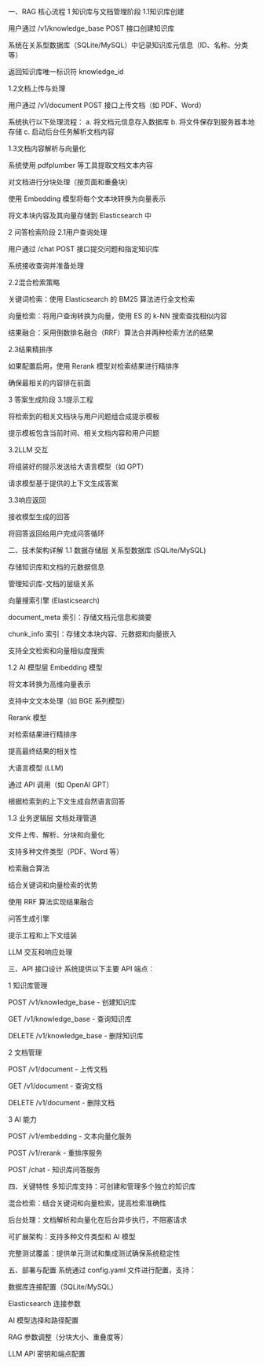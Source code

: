 一、RAG 核心流程
1 知识库与文档管理阶段
1.1知识库创建

用户通过 /v1/knowledge_base POST 接口创建知识库

系统在关系型数据库（SQLite/MySQL）中记录知识库元信息（ID、名称、分类等）

返回知识库唯一标识符 knowledge_id

1.2文档上传与处理

用户通过 /v1/document POST 接口上传文档（如 PDF、Word）

系统执行以下处理流程：
a. 将文档元信息存入数据库
b. 将文件保存到服务器本地存储
c. 启动后台任务解析文档内容

1.3文档内容解析与向量化

系统使用 pdfplumber 等工具提取文档文本内容

对文档进行分块处理（按页面和重叠块）

使用 Embedding 模型将每个文本块转换为向量表示

将文本块内容及其向量存储到 Elasticsearch 中

2 问答检索阶段
2.1用户查询处理

用户通过 /chat POST 接口提交问题和指定知识库

系统接收查询并准备处理

2.2混合检索策略

关键词检索：使用 Elasticsearch 的 BM25 算法进行全文检索

向量检索：将用户查询转换为向量，使用 ES 的 k-NN 搜索查找相似内容

结果融合：采用倒数排名融合（RRF）算法合并两种检索方法的结果

2.3结果精排序

如果配置启用，使用 Rerank 模型对检索结果进行精排序

确保最相关的内容排在前面

3 答案生成阶段
3.1提示工程

将检索到的相关文档块与用户问题组合成提示模板

提示模板包含当前时间、相关文档内容和用户问题

3.2LLM 交互

将组装好的提示发送给大语言模型（如 GPT）

请求模型基于提供的上下文生成答案

3.3响应返回

接收模型生成的回答

将回答返回给用户完成问答循环

二、技术架构详解
1.1 数据存储层
关系型数据库 (SQLite/MySQL)

存储知识库和文档的元数据信息

管理知识库-文档的层级关系

向量搜索引擎 (Elasticsearch)

document_meta 索引：存储文档元信息和摘要

chunk_info 索引：存储文本块内容、元数据和向量嵌入

支持全文检索和向量相似度搜索

1.2 AI 模型层
Embedding 模型

将文本转换为高维向量表示

支持中文文本处理（如 BGE 系列模型）

Rerank 模型

对检索结果进行精排序

提高最终结果的相关性

大语言模型 (LLM)

通过 API 调用（如 OpenAI GPT）

根据检索到的上下文生成自然语言回答

1.3 业务逻辑层
文档处理管道

文件上传、解析、分块和向量化

支持多种文件类型（PDF、Word 等）

检索融合算法

结合关键词和向量检索的优势

使用 RRF 算法实现结果融合

问答生成引擎

提示工程和上下文组装

LLM 交互和响应处理

三、API 接口设计
系统提供以下主要 API 端点：

1 知识库管理

POST /v1/knowledge_base - 创建知识库

GET /v1/knowledge_base - 查询知识库

DELETE /v1/knowledge_base - 删除知识库

2 文档管理

POST /v1/document - 上传文档

GET /v1/document - 查询文档

DELETE /v1/document - 删除文档

3 AI 能力

POST /v1/embedding - 文本向量化服务

POST /v1/rerank - 重排序服务

POST /chat - 知识库问答服务

四、关键特性
多知识库支持：可创建和管理多个独立的知识库

混合检索：结合关键词和向量检索，提高检索准确性

后台处理：文档解析和向量化在后台异步执行，不阻塞请求

可扩展架构：支持多种文件类型和 AI 模型

完整测试覆盖：提供单元测试和集成测试确保系统稳定性

五、部署与配置
系统通过 config.yaml 文件进行配置，支持：

数据库连接配置（SQLite/MySQL）

Elasticsearch 连接参数

AI 模型选择和路径配置

RAG 参数调整（分块大小、重叠度等）

LLM API 密钥和端点配置
